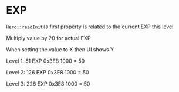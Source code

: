 # EXP

`Hero::readInit()` first property is related to the current EXP this level

Multiply value by 20 for actual EXP

When setting the value to X then UI shows Y

Level 1: 51 EXP
0x3E8 1000 = 50

Level 2: 126 EXP
0x3E8 1000 = 50

Level 3: 226 EXP
0x3E8 1000 = 50
